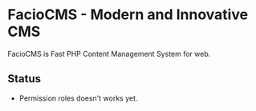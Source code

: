 # FacioCMS - Modern and Innovative CMS 
FacioCMS is Fast PHP Content Management System for web. 

## Status
+ Permission roles doesn't works yet.